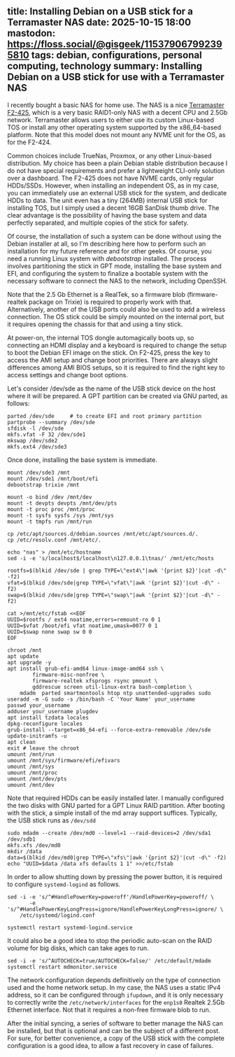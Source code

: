 title: Installing Debian on a USB stick for a Terramaster NAS
date: 2025-10-15 18:00
mastodon: https://floss.social/@gisgeek/115379067992395810
tags: debian, configurations, personal computing, technology
summary: Installing Debian on a USB stick for use with a Terramaster NAS
---

I recently bought a basic NAS for home use. The NAS is a nice [Terramaster
F2-425](https://shop.terra-master.com/it-it/products/f2-425), which is a very
basic RAID1-only NAS with a decent CPU and 2.5Gb network. Terramaster allows
users to either use its custom Linux-based TOS or install any other operating
system supported by the x86_64-based platform. Note that this model does not
mount any NVME unit for the OS, as for the F2-424.

Common choices include TrueNas, Proxmox, or any other Linux-based distribution.
My choice has been a plain Debian stable distribution because I do not have
special requirements and prefer a lightweight CLI-only solution over a
dashboard. The F2-425 does not have NVME cards, only regular HDDs/SSDs.
However, when installing an independent OS, as in my case, you can immediately
use an external USB stick for the system, and dedicate HDDs to data. The unit
even has a tiny (264MB) internal USB stick for installing TOS, but I simply
used a decent 16GB SanDisk thumb drive. The clear advantage is the possibility
of having the base system and data perfectly separated, and multiple copies of
the stick for safety.

Of course, the installation of such a system can be done without using the
Debian installer at all, so I'm describing here how to perform such an
installation for my future reference and for other geeks. Of course, you need a
running Linux system with _debootstrap_ installed. The process involves
partitioning the stick in GPT mode, installing the base system and EFI, and
configuring the system to finalize a bootable system with the necessary
software to connect the NAS to the network, including OpenSSH.

Note that the 2.5 Gb Ethernet is a RealTek, so a firmware blob
(firmware-realtek package on Trixie) is required to properly work with that.
Alternatively, another of the USB ports could also be used to add a wireless
connection. The OS stick could be simply mounted on the internal port, but it
requires opening the chassis for that and using a tiny stick.

At power-on, the internal TOS dongle automagically boots up, so connecting an
HDMI display and a keyboard is required to change the setup to boot the Debian
EFI image on the stick. On F2-425, press the <F12> key to access the AMI setup
and change boot priorities. There are always slight differences among AMI BIOS
setups, so it is required to find the right key to access settings and change
boot options.

Let's consider /dev/sde as the name of the USB stick device on the host where
it will be prepared. A GPT partition can be created via GNU parted, as follows:
```
parted /dev/sde 	# to create EFI and root primary partition
partprobe --summary /dev/sde
sfdisk -l /dev/sde
mkfs.vfat -F 32 /dev/sde1
mkswap /dev/sde2
mkfs.ext4 /dev/sde3
```

Once done, installing the base system is immediate.

```
mount /dev/sde3 /mnt
mount /dev/sde1 /mnt/boot/efi
debootstrap trixie /mnt

mount -o bind /dev /mnt/dev
mount -t devpts devpts /mnt/dev/pts
mount -t proc proc /mnt/proc
mount -t sysfs sysfs /sys /mnt/sys
mount -t tmpfs run /mnt/run

cp /etc/apt/sources.d/debian.sources /mnt/etc/apt/sources.d/.
cp /etc/resolv.conf /mnt/etc/.

echo "nas" > /mnt/etc/hostname
sed -i -e 's/localhost$/localhost\n127.0.0.1\tnas/' /mnt/etc/hosts

rootfs=$(blkid /dev/sde | grep TYPE=\"ext4\"|awk '{print $2}'|cut -d\" -f2)
vfat=$(blkid /dev/sde|grep TYPE=\"vfat\"|awk '{print $2}'|cut -d\" -f2)
swap=$(blkid /dev/sde|grep TYPE=\"swap\"|awk '{print $2}'|cut -d\" -f2)

cat >/mnt/etc/fstab <<EOF
UUID=$rootfs / ext4 noatime,errors=remount-ro 0 1
UUID=$vfat /boot/efi vfat noatime,umask=0077 0 1
UUID=$swap none swap sw 0 0
EOF

chroot /mnt
apt update
apt upgrade -y
apt install grub-efi-amd64 linux-image-amd64 ssh \
        firmware-misc-nonfree \
        firmware-realtek xfsprogs rsync pmount \
        gddrescue screen util-linux-extra bash-completion \
 	mdadm  parted smartmontools htop ntp unattended-upgrades sudo
useradd -m -G sudo -s /bin/bash -C 'Your Name' your_username 
passwd your_username
adduser your_username plugdev
apt install tzdata locales
dpkg-reconfigure locales
grub-install --target=x86_64-efi --force-extra-removable /dev/sde
update-initramfs -u
apt clean
exit # leave the chroot
umount /mnt/run
umount /mnt/sys/firmware/efi/efivars
umount /mnt/sys
umount /mnt/proc
umount /mnt/dev/pts
umount /mnt/dev

```

Note that required HDDs can be easily installed later. I manually configured
the two disks with GNU parted for a GPT Linux RAID partition.  After booting
with the stick, a simple install of the md array support suffices.  Typically,
the USB stick runs as `/dev/sdd` 

```
sudo mdadm --create /dev/md0 --level=1 --raid-devices=2 /dev/sda1 /dev/sdb1
mkfs.xfs /dev/md0
mkdir /data
data=$(blkid /dev/md0|grep TYPE=\"xfs\"|awk '{print $2}'|cut -d\" -f2)
echo "UUID=$data /data xfs defaults 1 1" >>/etc/fstab
```

In order to allow shutting down by pressing the power button, it is required to
configure `systemd-logind` as follows.

```
sed -i -e 's/^#HandlePowerKey=poweroff'/HandlePowerKey=poweroff/ \
       -e 's/^#HandlePowerKeyLongPress=ignore/HandlePowerKeyLongPress=ignore/ \
	/etc/systemd/logind.conf

systemctl restart systemd-logind.service
```

It could also be a good idea to stop the periodic auto-scan on the RAID volume
for big disks, which can take ages to run.

```
sed -i -e 's/^AUTOCHECK=true/AUTOCHECK=false/' /etc/default/mdadm
systemctl restart mdmonitor.service
```

The network configuration depends definitively on the type of connection used
and the home network setup. In my case, the NAS uses a static IPv4
address, so it can be configured through `ifupdown`, and it is only necessary
to correctly write the `/etc/network/interfaces` for the `enp1s0` Realtek 2.5Gb
Ethernet interface. Not that it requires a non-free firmware blob to run.

After the initial syncing, a series of software to better manage the NAS can be
installed, but that is optional and can be the subject of a different post. For
sure, for better convenience, a copy of the USB stick with the complete
configuration is a good idea, to allow a fast recovery in case of failures.



